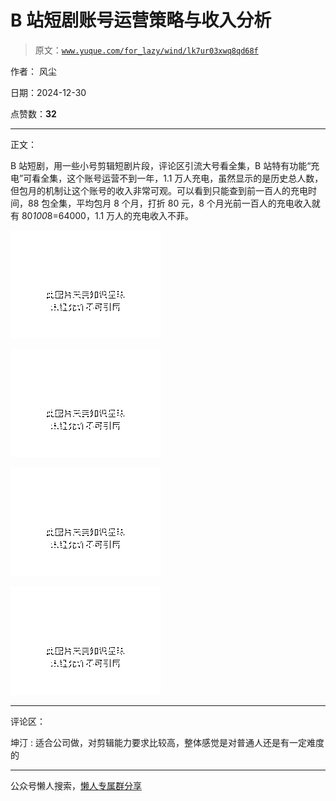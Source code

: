 # B 站短剧账号运营策略与收入分析

> 原文：[`www.yuque.com/for_lazy/wind/lk7ur03xwq8qd68f`](https://www.yuque.com/for_lazy/wind/lk7ur03xwq8qd68f)

作者： 风尘

日期：2024-12-30

点赞数：**32**

* * *

正文：

B 站短剧，用一些小号剪辑短剧片段，评论区引流大号看全集，B 站特有功能“充电”可看全集，这个账号运营不到一年，1.1 万人充电，虽然显示的是历史总人数，但包月的机制让这个账号的收入非常可观。可以看到只能查到前一百人的充电时间，88 包全集，平均包月 8 个月，打折 80 元，8 个月光前一百人的充电收入就有 80*100*8=64000，1.1 万人的充电收入不菲。

![](img/297f7095d9060baf787990ed3b8d6fcb.png "None")

![](img/4a2dcbc4c133de1a35081f48ba377306.png "None")

![](img/d86c445252fedc7bc18e87f3dc6ea74d.png "None")

![](img/b6bc94bfc07f27170bd440250dbf0dcb.png "None")

* * *

评论区：

坤汀 : 适合公司做，对剪辑能力要求比较高，整体感觉是对普通人还是有一定难度的

* * *

公众号懒人搜索，[懒人专属群分享](https://lazybook.fun/#/blog/group)
